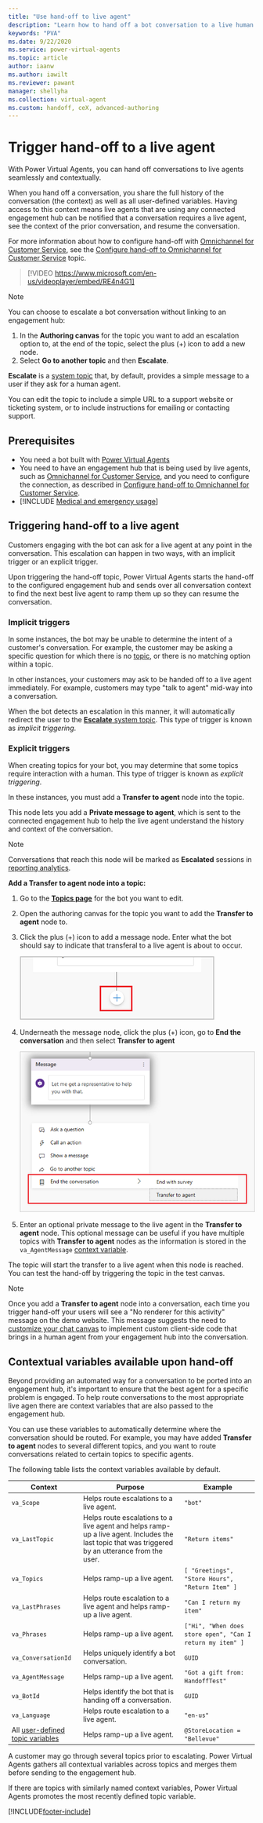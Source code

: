 ```yaml
---
title: "Use hand-off to live agent"
description: "Learn how to hand off a bot conversation to a live human agent, complete with context and conversation history."
keywords: "PVA"
ms.date: 9/22/2020
ms.service: power-virtual-agents
ms.topic: article
author: iaanw 
ms.author: iawilt
ms.reviewer: pawant
manager: shellyha
ms.collection: virtual-agent
ms.custom: handoff, ceX, advanced-authoring
---
```


# Trigger hand-off to a live agent



With Power Virtual Agents, you can hand off conversations to live agents seamlessly and contextually.

When you hand off a conversation, you share the full history of the conversation (the context) as well as all user-defined variables. Having access to this context means live agents that are using any connected engagement hub can be notified that a conversation requires a live agent, see the context of the prior conversation, and resume the conversation.

For more information about how to configure hand-off with [Omnichannel for Customer Service](/dynamics365/customer-service/configure-bot-virtual-agent), see the [Configure hand-off to Omnichannel for Customer Service](configuration-hand-off-omnichannel.md) topic.
   
  > 
  > [!VIDEO https://www.microsoft.com/en-us/videoplayer/embed/RE4n4G1]
  >

>[!NOTE]
>You can choose to escalate a bot conversation without linking to an engagement hub:
>
>1. In the **Authoring canvas** for the topic you want to add an escalation option to, at the end of the topic, select the plus (+) icon to add a new node.
>2. Select **Go to another topic** and then **Escalate**.
>
>**Escalate** is a [system topic](authoring-create-edit-topics.md#use-system-and-sample-topics) that, by default, provides a simple message to a user if they ask for a human agent. 
>
>You can edit the topic to include a simple URL to a support website or ticketing system, or to include instructions for emailing or contacting support.

## Prerequisites

- You need a bot built with [Power Virtual Agents](https://aka.ms/TryPVA)
- You need to have an engagement hub that is being used by live agents, such as [Omnichannel for Customer Service](/dynamics365/omnichannel/try-channels), and you need to configure the connection, as described in [Configure hand-off to Omnichannel for Customer Service](configuration-hand-off-omnichannel.md).
- [!INCLUDE [Medical and emergency usage](includes/pva-usage-limitations.md)]



## Triggering hand-off to a live agent
Customers engaging with the bot can ask for a live agent at any point in the conversation. This escalation can happen in two ways, with an implicit trigger or an explicit trigger.

Upon triggering the hand-off topic, Power Virtual Agents starts the hand-off to the configured engagement hub and sends over all conversation context to find the next best live agent to ramp them up so they can resume the conversation.

### Implicit triggers
In some instances, the bot may be unable to determine the intent of a customer's conversation. For example, the customer may be asking a specific question for which there is no [topic](./authoring-create-edit-topics.md), or there is no matching option within a topic. 

In other instances, your customers may ask to be handed off to a live agent immediately. For example, customers may type "talk to agent" mid-way into a conversation.

When the bot detects an escalation in this manner, it will automatically redirect the user to the [**Escalate** system topic](authoring-create-edit-topics.md). This type of trigger is known as *implicit triggering*.

### Explicit triggers
When creating topics for your bot, you may determine that some topics require interaction with a human. This type of trigger is known as *explicit triggering*. 

In these instances, you must add a **Transfer to agent** node into the topic.

This node lets you add a **Private message to agent**, which is sent to the connected engagement hub to help the live agent understand the history and context of the conversation.

>[!NOTE]
>Conversations that reach this node will be marked as **Escalated** sessions in [reporting analytics](./analytics-overview.md).


**Add a **Transfer to agent** node into a topic:**

1. Go to the [**Topics page**](./authoring-create-edit-topics.md) for the bot you want to edit.

1. Open the authoring canvas for the topic you want to add the **Transfer to agent** node to.

1. Click the plus (+) icon to add a message node. Enter what the bot should say to indicate that transferal to a live agent is about to occur.

    ![Screenshot of adding a node](media/handoff-add-node.png)

1. Underneath the message node, click the plus (+) icon, go to **End the conversation** and then select **Transfer to agent**

    ![Screenshot of adding the node](media/handoff-add-transfer-node.png)

1. Enter an optional private message to the live agent in the **Transfer to agent** node. This optional message can be useful if you have multiple topics with **Transfer to agent** nodes as the information is stored in the `va_AgentMessage` [context variable](#contextual-variables-available-upon-hand-off).

The topic will start the transfer to a live agent when this node is reached. You can test the hand-off by triggering the topic in the test canvas.

>[!NOTE]
>Once you add a **Transfer to agent** node into a conversation, each time you trigger hand-off your users will see a "No renderer for this activity" message on the demo website. This message suggests the need to [customize your chat canvas](./customize-default-canvas.md) to implement custom client-side code that brings in a human agent from your engagement hub into the conversation.


## Contextual variables available upon hand-off
Beyond providing an automated way for a conversation to be ported into an engagement hub, it's important to ensure that the best agent for a specific problem is engaged. To help route conversations to the most appropriate live agen there are context variables that are also passed to the engagement hub. 

You can use these variables to automatically determine where the conversation should be routed. For example, you may have added **Transfer to agent** nodes to several different topics, and you want to route conversations related to certain topics to specific agents. 

The following table lists the context variables available by default.

| Context | Purpose | Example |
| ------- | ------- | ------- |
| `va_Scope` | Helps route escalations to a live agent. | `"bot"` |
| `va_LastTopic` | Helps route escalations to a live agent and helps ramp-up a live agent. Includes the last topic that was triggered by an utterance from the user. | `"Return items"` |
| `va_Topics` | Helps ramp-up a live agent. | `[ "Greetings", "Store Hours", "Return Item" ]` |
| `va_LastPhrases` | Helps route escalation to a live agent and helps ramp-up a live agent. | `"Can I return my item"` |
| `va_Phrases` | Helps ramp-up a live agent. | `["Hi", "When does store open", "Can I return my item" ] ` |
| `va_ConversationId` | Helps uniquely identify a bot conversation. | `GUID` |
| `va_AgentMessage` | Helps ramp-up a live agent. | `"Got a gift from: HandoffTest"` |
| `va_BotId` | Helps identify the bot that is handing off a conversation. | `GUID` |
| `va_Language` | Helps route escalation to a live agent. | `"en-us"` |
| All [user-defined topic variables](./authoring-variables.md) | Helps ramp-up a live agent. | `@StoreLocation = "Bellevue"` |

A customer may go through several topics prior to escalating. Power Virtual Agents gathers all contextual variables across topics and merges them before sending to the engagement hub. 

If there are topics with similarly named context variables, Power Virtual Agents promotes the most recently defined topic variable.





[!INCLUDE[footer-include](includes/footer-banner.md)]